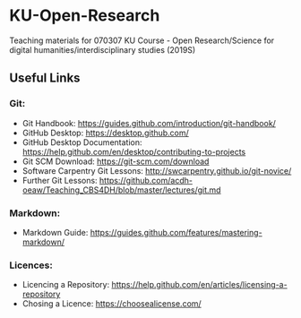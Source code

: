 # KU-Open-Research
Teaching materials for 070307 KU Course - Open Research/Science for digital humanities/interdisciplinary studies (2019S)

## Useful Links
### Git:
* Git Handbook: https://guides.github.com/introduction/git-handbook/
* GitHub Desktop: https://desktop.github.com/
* GitHub Desktop Documentation: https://help.github.com/en/desktop/contributing-to-projects
* Git SCM Download: https://git-scm.com/download
* Software Carpentry Git Lessons: http://swcarpentry.github.io/git-novice/
* Further Git Lessons: https://github.com/acdh-oeaw/Teaching_CBS4DH/blob/master/lectures/git.md

### Markdown:
* Markdown Guide: https://guides.github.com/features/mastering-markdown/

### Licences:
* Licencing a Repository: https://help.github.com/en/articles/licensing-a-repository
* Chosing a Licence: https://choosealicense.com/
